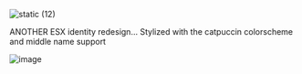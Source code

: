 
![static (12)](https://github.com/nwvh/wx_identity/assets/76164598/97f711b6-d338-4f9e-abf0-add4c435e092)

ANOTHER ESX identity redesign...
Stylized with the catpuccin colorscheme and middle name support

![image](https://github.com/nwvh/wx_identity/assets/76164598/52bd9016-fbb8-4b59-9d10-a3600b37e2ba)
